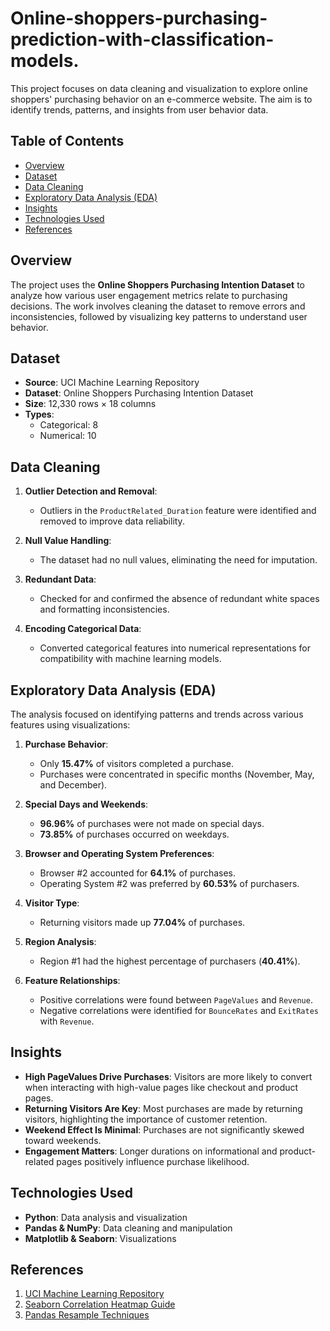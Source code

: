 # Online-shoppers-purchasing-prediction-with-classification-models.

This project focuses on data cleaning and visualization to explore online shoppers' purchasing behavior on an e-commerce website. The aim is to identify trends, patterns, and insights from user behavior data.

## Table of Contents

- [Overview](#overview)
- [Dataset](#dataset)
- [Data Cleaning](#data-cleaning)
- [Exploratory Data Analysis (EDA)](#exploratory-data-analysis-eda)
- [Insights](#insights)
- [Technologies Used](#technologies-used)
- [References](#references)

## Overview

The project uses the **Online Shoppers Purchasing Intention Dataset** to analyze how various user engagement metrics relate to purchasing decisions. The work involves cleaning the dataset to remove errors and inconsistencies, followed by visualizing key patterns to understand user behavior.

## Dataset

- **Source**: UCI Machine Learning Repository
- **Dataset**: Online Shoppers Purchasing Intention Dataset
- **Size**: 12,330 rows × 18 columns
- **Types**: 
  - Categorical: 8
  - Numerical: 10

## Data Cleaning

1. **Outlier Detection and Removal**:
   - Outliers in the `ProductRelated_Duration` feature were identified and removed to improve data reliability.
   
2. **Null Value Handling**:
   - The dataset had no null values, eliminating the need for imputation.

3. **Redundant Data**:
   - Checked for and confirmed the absence of redundant white spaces and formatting inconsistencies.

4. **Encoding Categorical Data**:
   - Converted categorical features into numerical representations for compatibility with machine learning models.

## Exploratory Data Analysis (EDA)

The analysis focused on identifying patterns and trends across various features using visualizations:

1. **Purchase Behavior**:
   - Only **15.47%** of visitors completed a purchase.
   - Purchases were concentrated in specific months (November, May, and December).

2. **Special Days and Weekends**:
   - **96.96%** of purchases were not made on special days.
   - **73.85%** of purchases occurred on weekdays.

3. **Browser and Operating System Preferences**:
   - Browser #2 accounted for **64.1%** of purchases.
   - Operating System #2 was preferred by **60.53%** of purchasers.

4. **Visitor Type**:
   - Returning visitors made up **77.04%** of purchases.

5. **Region Analysis**:
   - Region #1 had the highest percentage of purchasers (**40.41%**).

6. **Feature Relationships**:
   - Positive correlations were found between `PageValues` and `Revenue`.
   - Negative correlations were identified for `BounceRates` and `ExitRates` with `Revenue`.

## Insights

- **High PageValues Drive Purchases**: Visitors are more likely to convert when interacting with high-value pages like checkout and product pages.
- **Returning Visitors Are Key**: Most purchases are made by returning visitors, highlighting the importance of customer retention.
- **Weekend Effect Is Minimal**: Purchases are not significantly skewed toward weekends.
- **Engagement Matters**: Longer durations on informational and product-related pages positively influence purchase likelihood.

## Technologies Used

- **Python**: Data analysis and visualization
- **Pandas & NumPy**: Data cleaning and manipulation
- **Matplotlib & Seaborn**: Visualizations

## References

1. [UCI Machine Learning Repository](https://archive.ics.uci.edu/ml/index.php)
2. [Seaborn Correlation Heatmap Guide](https://medium.com/@szabo.bibor/how-to-create-a-seaborn-correlation-heatmap-in-python-834c0686b88e)
3. [Pandas Resample Techniques](https://towardsdatascience.com/pandas-resample-tricks-you-should-know-for-manipulating-time-series-data-7e9643a7e7f3)

